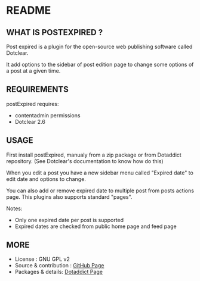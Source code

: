 # README

## WHAT IS POSTEXPIRED ?

Post expired is a plugin for the open-source 
web publishing software called Dotclear.

It add options to the sidebar of post edition page 
to change some options of a post at a given time.

## REQUIREMENTS

 postExpired requires: 

  * contentadmin permissions
  * Dotclear 2.6 

## USAGE

First install postExpired, manualy from a zip package or from 
Dotaddict repository. (See Dotclear's documentation to know how do this)

When you edit a post you have a new sidebar menu called "Expired date"
to edit date and options to change.

You can also add or remove expired date to multiple post from 
posts actions page. This plugins also supports standard "pages".

Notes:

  * Only one expired date per post is supported
  * Expired dates are checked from public home page and feed page

## MORE

 * License : GNU GPL v2
 * Source & contribution : [GitHub Page](https://github.com/JcDenis/postExpired)
 * Packages & details:  [Dotaddict Page](https://plugins.dotaddict.org/dc2/details/postExpired)